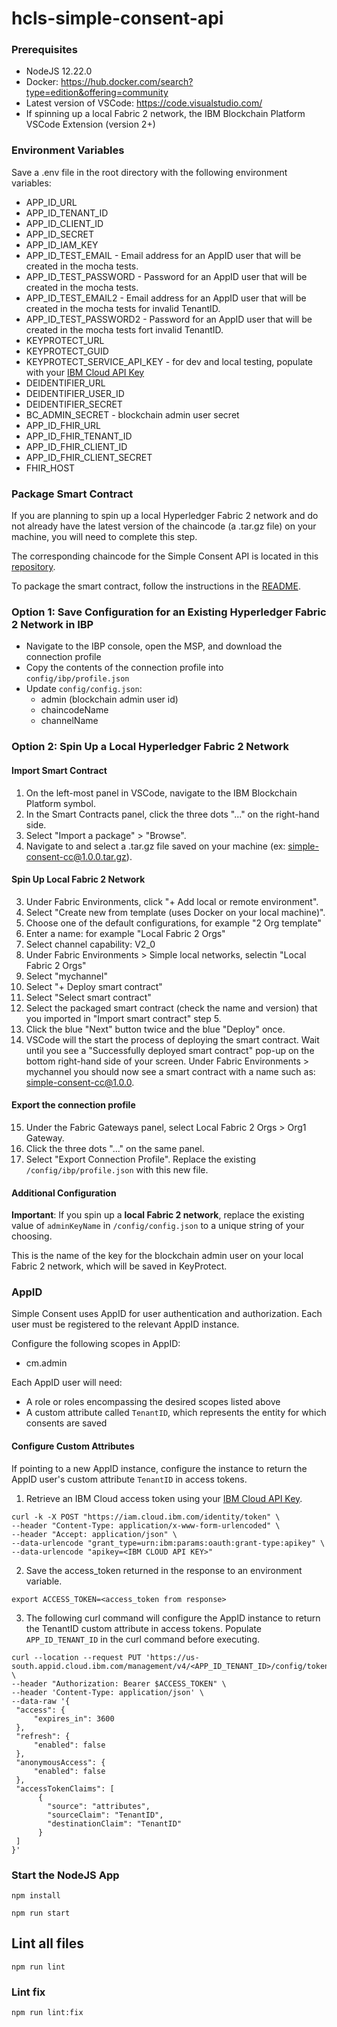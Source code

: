 # hcls-simple-consent-api

### Prerequisites

- NodeJS 12.22.0
- Docker: https://hub.docker.com/search?type=edition&offering=community
- Latest version of VSCode: https://code.visualstudio.com/
- If spinning up a local Fabric 2 network, the IBM Blockchain Platform VSCode Extension (version 2+)

### Environment Variables

Save a .env file in the root directory with the following environment variables:
- APP_ID_URL
- APP_ID_TENANT_ID
- APP_ID_CLIENT_ID
- APP_ID_SECRET
- APP_ID_IAM_KEY
- APP_ID_TEST_EMAIL - Email address for an AppID user that will be created in the mocha tests.
- APP_ID_TEST_PASSWORD - Password for an AppID user that will be created in the mocha tests.
- APP_ID_TEST_EMAIL2 - Email address for an AppID user that will be created in the mocha tests for invalid TenantID.
- APP_ID_TEST_PASSWORD2 - Password for an AppID user that will be created in the mocha tests fort invalid TenantID.
- KEYPROTECT_URL
- KEYPROTECT_GUID
- KEYPROTECT_SERVICE_API_KEY - for dev and local testing, populate with your [IBM Cloud API Key](https://cloud.ibm.com/docs/account?topic=account-userapikey#create_user_key)
- DEIDENTIFIER_URL
- DEIDENTIFIER_USER_ID
- DEIDENTIFIER_SECRET
- BC_ADMIN_SECRET - blockchain admin user secret
- APP_ID_FHIR_URL
- APP_ID_FHIR_TENANT_ID
- APP_ID_FHIR_CLIENT_ID
- APP_ID_FHIR_CLIENT_SECRET
- FHIR_HOST

### Package Smart Contract

If you are planning to spin up a local Hyperledger Fabric 2 network and do not already have the latest version of the chaincode (a .tar.gz file) on your machine, you will need to complete this step.

The corresponding chaincode for the Simple Consent API is located in this [repository](https://github.com/HCLS-Consent-Manager/hcls-simple-consent-cc).

To package the smart contract, follow the instructions in the [README](https://github.com/HCLS-Consent-Manager/hcls-simple-consent-cc/blob/master/README.md).

### Option 1: Save Configuration for an Existing Hyperledger Fabric 2 Network in IBP

- Navigate to the IBP console, open the MSP, and download the connection profile
- Copy the contents of the connection profile into `config/ibp/profile.json`
- Update `config/config.json`:
    - admin (blockchain admin user id)
    - chaincodeName
    - channelName

### Option 2: Spin Up a Local Hyperledger Fabric 2 Network

#### Import Smart Contract

1. On the left-most panel in VSCode, navigate to the IBM Blockchain Platform symbol.
2. In the Smart Contracts panel, click the three dots "..." on the right-hand side.
3. Select "Import a package" > "Browse".
4. Navigate to and select a .tar.gz file saved on your machine (ex: simple-consent-cc@1.0.0.tar.gz).

#### Spin Up Local Fabric 2 Network

3. Under Fabric Environments, click "+ Add local or remote environment".
4. Select "Create new from template (uses Docker on your local machine)".
5. Choose one of the default configurations, for example "2 Org template"
6. Enter a name: for example "Local Fabric 2 Orgs"
7. Select channel capability: V2_0
8. Under Fabric Environments > Simple local networks, selectin  "Local Fabric 2 Orgs"
9. Select "mychannel"
10. Select "+ Deploy smart contract"
11. Select "Select smart contract"
12. Select the packaged smart contract (check the name and version) that you imported in "Import smart contract" step 5.
13. Click the blue "Next" button twice and the blue "Deploy" once.
14. VSCode will the start the process of deploying the smart contract.  Wait until you see a "Successfully deployed smart contract" pop-up on the bottom right-hand side of your screen.  Under Fabric Environments > mychannel you should now see a smart contract with a name such as: simple-consent-cc@1.0.0.

#### Export the connection profile

15. Under the Fabric Gateways panel, select Local Fabric 2 Orgs > Org1 Gateway.
16. Click the three dots "..." on the same panel.
17. Select "Export Connection Profile". Replace the existing `/config/ibp/profile.json` with this new file.

#### Additional Configuration

**Important**: If you spin up a **local Fabric 2 network**, replace the existing value of `adminKeyName` in `/config/config.json` to a unique string of your choosing.

This is the name of the key for the blockchain admin user on your local Fabric 2 network, which will be saved in KeyProtect.

### AppID

Simple Consent uses AppID for user authentication and authorization. Each user must be registered to the relevant AppID instance.

Configure the following scopes in AppID:
- cm.admin

Each AppID user will need:
- A role or roles encompassing the desired scopes listed above
- A custom attribute called `TenantID`, which represents the entity for which consents are saved

#### Configure Custom Attributes

If pointing to a new AppID instance, configure the instance to return the AppID user's custom attribute `TenantID` in access tokens.

1. Retrieve an IBM Cloud access token using your [IBM Cloud API Key](https://cloud.ibm.com/docs/account?topic=account-userapikey#create_user_key).

```
curl -k -X POST "https://iam.cloud.ibm.com/identity/token" \
--header "Content-Type: application/x-www-form-urlencoded" \
--header "Accept: application/json" \
--data-urlencode "grant_type=urn:ibm:params:oauth:grant-type:apikey" \
--data-urlencode "apikey=<IBM CLOUD API KEY>"
```

2. Save the access_token returned in the response to an environment variable.

```
export ACCESS_TOKEN=<access_token from response>
```

3. The following curl command will configure the AppID instance to return the TenantID custom attribute in access tokens.  Populate `APP_ID_TENANT_ID` in the curl command before executing.

```
curl --location --request PUT 'https://us-south.appid.cloud.ibm.com/management/v4/<APP_ID_TENANT_ID>/config/tokens' \
--header "Authorization: Bearer $ACCESS_TOKEN" \
--header 'Content-Type: application/json' \
--data-raw '{
 "access": {
     "expires_in": 3600
 },
 "refresh": {
     "enabled": false
 },
 "anonymousAccess": {
     "enabled": false
 },
 "accessTokenClaims": [
      {
        "source": "attributes",
        "sourceClaim": "TenantID",
        "destinationClaim": "TenantID"
      }
 ]
}'
```
### Start the NodeJS App

`npm install`

`npm run start`

## Lint all files

`npm run lint`

### Lint fix

`npm run lint:fix`
